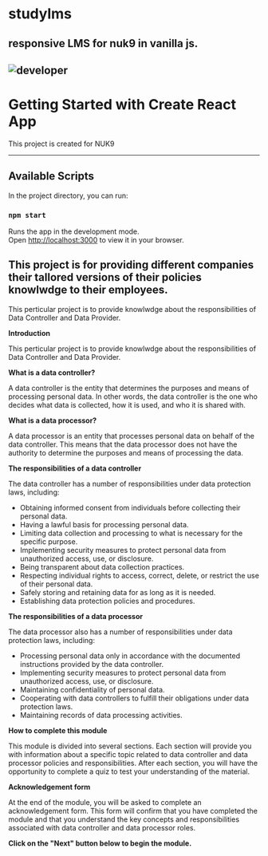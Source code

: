 # studylms

responsive LMS for nuk9 in vanilla js.
---


![developer](https://img.shields.io/badge/Developed%20By-Aadarsh%20Kumar-red)
---
# Getting Started with Create React App

This project is created for NUK9

---
## Available Scripts

In the project directory, you can run:

### `npm start`

Runs the app in the development mode.\
Open [http://localhost:3000](http://localhost:3000) to view it in your browser.

This project is for providing different companies their tallored versions of their policies knowlwdge to their employees.
---

This perticular project is to provide knowlwdge about the responsibilities of Data Controller and Data Provider.


**Introduction**

This perticular project is to provide knowlwdge about the responsibilities of Data Controller and Data Provider.

**What is a data controller?**

A data controller is the entity that determines the purposes and means of processing personal data. In other words, the data controller is the one who decides what data is collected, how it is used, and who it is shared with.

**What is a data processor?**

A data processor is an entity that processes personal data on behalf of the data controller. This means that the data processor does not have the authority to determine the purposes and means of processing the data.

**The responsibilities of a data controller**

The data controller has a number of responsibilities under data protection laws, including:

* Obtaining informed consent from individuals before collecting their personal data.
* Having a lawful basis for processing personal data.
* Limiting data collection and processing to what is necessary for the specific purpose.
* Implementing security measures to protect personal data from unauthorized access, use, or disclosure.
* Being transparent about data collection practices.
* Respecting individual rights to access, correct, delete, or restrict the use of their personal data.
* Safely storing and retaining data for as long as it is needed.
* Establishing data protection policies and procedures.

**The responsibilities of a data processor**

The data processor also has a number of responsibilities under data protection laws, including:

* Processing personal data only in accordance with the documented instructions provided by the data controller.
* Implementing security measures to protect personal data from unauthorized access, use, or disclosure.
* Maintaining confidentiality of personal data.
* Cooperating with data controllers to fulfill their obligations under data protection laws.
* Maintaining records of data processing activities.

**How to complete this module**

This module is divided into several sections. Each section will provide you with information about a specific topic related to data controller and data processor policies and responsibilities. After each section, you will have the opportunity to complete a quiz to test your understanding of the material.

**Acknowledgement form**

At the end of the module, you will be asked to complete an acknowledgement form. This form will confirm that you have completed the module and that you understand the key concepts and responsibilities associated with data controller and data processor roles.

**Click on the "Next" button below to begin the module.**